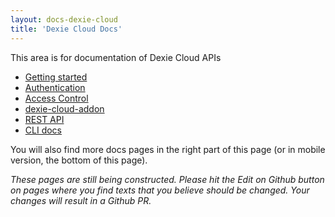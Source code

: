```yaml
---
layout: docs-dexie-cloud
title: 'Dexie Cloud Docs'
---
```


This area is for documentation of Dexie Cloud APIs

* [Getting started](/cloud/#getting-started)
* [Authentication](/cloud/docs/authentication)
* [Access Control](/cloud/docs/access-control)
* [dexie-cloud-addon](dexie-cloud-addon)
* [REST API](rest-api)
* [CLI docs](cli)

You will also find more docs pages in the right part of this page (or in mobile version, the bottom of this page).

*These pages are still being constructed. Please hit the Edit on Github button on pages where you find texts that you believe should be changed. Your changes will result in a Github PR.*
